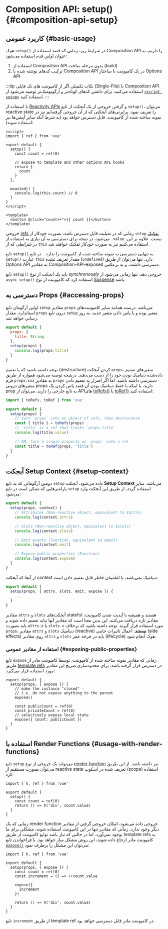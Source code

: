 # Composition API: setup()‎ {#composition-api-setup}

## کاربرد عمومی {#basic-usage}

هوک `setup()‎` در شرایط زیر، زمانی که قصد استفاده از Composition API را داریم، به عنوان اولین قدم استفاده می‌شود:

1. استفاده از Composition API بدون مرحله ساخت (build)
2. ترکیب کدهای نوشته شده با Composition API در یک کامپوننت با ساختار Options API

:::tip نکات تکمیلی
اگر از کامپوننت های تک فایلی (Single-File) با Composition API استفاده می‌کنید، برای داشتن کدهای کوتاه‌تر و ارگونومیک‌تر توصیه می‌شود از [`<script setup>`](/api/sfc-script-setup) استفاده کنید.
:::

با استفاده از [Reactivity APIs](./reactivity-core) و گرفتن خروجی از یک آبجکت از تابع `setup()‎`، می‌توان reactive state را تعریف نمود. پراپرتی‌های آبجکتی که از آن خروجی گرفته‌ایم نیز در نمونه ساخته شده از کامپوننت، قابل دسترس خواهد بود (به شرط آنکه سایر آپشن‌ها نیز استفاده شوند):

```vue
<script>
import { ref } from 'vue'

export default {
  setup() {
    const count = ref(0)

    // expose to template and other options API hooks
    return {
      count
    }
  },

  mounted() {
    console.log(this.count) // 0
  }
}
</script>

<template>
  <button @click="count++">{{ count }}</button>
</template>
```

خروجی [refs](/api/reactivity-core#ref) زمانی که در تمپلیت قابل دسترس باشد، بصورت خودکار از `setup` [تفکیک](/guide/essentials/reactivity-fundamentals#deep-reactivity) می‌شود، در نتیجه برای دسترسی به آن نیازی به استفاده از `.value` نیست. علاوه بر این، در شرایطی که از `this` استفاده می‌کنیم نیز به صورت خودکار تفکیک خواهند شد.

تایع `setup()‎` به تنهایی دسترسی به نمونه ساخته شده از کامپوننت را ندارد - در تابع `setup()‎` عبارت `this` مقدار تعریف نشده (`undefined`) دارد. تنها می‌توان از طریق Options API به مقادیر Composition-API-exposed دسترسی داشت، و نه برعکس.

تابع `setup()‎` باید یک آبجکت از نوع _synchronously_ خروجی دهد. تنها زمانی می‌شود از `async setup()‎` استفاده کرد که کامپوننت از نوع [Suspense](../guide/built-ins/suspense) باشد.

## دسترسی به Props {#accessing-props}

اولین آرگومان تابع `setup` مقادیر `props` می‌باشد. درست همانند سایر کامپوننت‌های استاندارد، مقدار `props` درون تایع `setup` متغیر بوده و با پاس دادن متغیر جدید، به‌ روز رسانی خواهد شد.

```js
export default {
  props: {
    title: String
  },
  setup(props) {
    console.log(props.title)
  }
}
```

توجه داشته باشید که با تعمیم (destructure) کردن آبجکت `props`، متغیرهای تعمیم داده‌شده دینامیک بودن خود را از دست می‌دهند. درنتیجه توصیه می‌شود همواره از طریق فرم `props.xxx` به مقادیر `props` دسترسی داشته باشید.
اما اگر اصرار به تعمیم دادن متغیرهای درونی props دارید، یا اینکه با حفظ دینامیک بودن آن قصد پاس کردن یک prop به تابع خارجی را دارید، می‌توان از ‌APIهای [toRefs()‎](./reactivity-utilities#torefs) یا [toRef()‎](/api/reactivity-utilities#toref) استفاده کنید:

```js
import { toRefs, toRef } from 'vue'

export default {
  setup(props) {
    // turn `props` into an object of refs, then destructure
    const { title } = toRefs(props)
    // `title` is a ref that tracks `props.title`
    console.log(title.value)

    // OR, turn a single property on `props` into a ref
    const title = toRef(props, 'title')
  }
}
```

## آبجکت Setup Context {#setup-context}

دومین آرگومانی که به تابع `setup` داده می‌شود، آبجکت **Setup Context** می‌باشد. سایر پارامترهایی که ممکن است در تابع `setup` استفاده گردد، از طریق این آبجکت وارد می‌شود:

```js
export default {
  setup(props, context) {
    // Attributes (Non-reactive object, equivalent to $attrs)
    console.log(context.attrs)

    // Slots (Non-reactive object, equivalent to $slots)
    console.log(context.slots)

    // Emit events (Function, equivalent to $emit)
    console.log(context.emit)

    // Expose public properties (Function)
    console.log(context.expose)
  }
}
```

از آنجا که آبجکت context دینامیک نمی‌باشد، با اطمینان خاطر قابل تعمیم دادن است:

```js
export default {
  setup(props, { attrs, slots, emit, expose }) {
    ...
  }
}
```

مقادیر `attrs` و `slots` آبجکت‌های stateful هستند و همیشه با آپدیت شدن کامپوننت، مقادیر تازه دریافت می‌کنند. این بدین معنا است که مقادیر آنها نباید تعمیم داده شوند و باید بصورت `attrs.x` یا `slots.x` مورد استفاده قرار گیرند. توجه داشته باشید که برخلاف `props`، مقادیر `attrs` و `slots` دینامیک (reactive) **نیستند**. اعمال تاثیرات جانبی (side effects) روی مقادیر `attrs` و `slots` باید در چرخه عمر (lifecycle) هوک انجام شود.

### استفاده از مقادیر عمومی {#exposing-public-properties}

تابع `expose` زمانی که مقادیر نمونه ساخته شده از کامپوننت، توسط کامپوننت مادر از طریق [template refs](/guide/essentials/template-refs#ref-on-component) در دسترس قرار گرفته باشد، برای محدودسازی صریح این مقادیر مورد استفاده قرار می‌گیرد:

```js{5,10}
export default {
  setup(props, { expose }) {
    // make the instance "closed" -
    // i.e. do not expose anything to the parent
    expose()

    const publicCount = ref(0)
    const privateCount = ref(0)
    // selectively expose local state
    expose({ count: publicCount })
  }
}
```

## استفاده با Render Functions {#usage-with-render-functions}

تابع `setup` می‌تواند یک خروجی از نوع [render function](/guide/extras/render-function) نیز داشته باشد. از این طریق می‌توان بصورت مستقیم از reactive state تعریف شده در اسکوپ (scope) استفاده کرد:

```js{6}
import { h, ref } from 'vue'

export default {
  setup() {
    const count = ref(0)
    return () => h('div', count.value)
  }
}
```

زمانی که یک render function خروجی داده می‌شود، امکان خروجی گرفتن از مقادیر دیگر وجود ندارد. زمانی که مقادیر تنها در این کامپوننت استفاده شوند، مشکلی برای ما بوجود نمی‌آورد. اما در حالتی که نیاز باشد توابع کامپوننت از طریق template refs به کامپوننت مادر ارجاع داده شوند، این روش مشکل ساز خواهد بود.
با فراخواندن تابع [`expose()‎`](#exposing-public-properties) می‌توان این مشکل را برطرف نمود:

```js{8-10}
import { h, ref } from 'vue'

export default {
  setup(props, { expose }) {
    const count = ref(0)
    const increment = () => ++count.value

    expose({
      increment
    })

    return () => h('div', count.value)
  }
}
```

تابع `increment` از طریق template ref در کامپوننت مادر قابل دسترسی خواهد بود.

